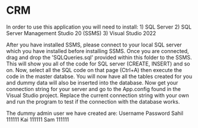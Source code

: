 # CRM
In order to use this application you will need to install:
    1) SQL Server
    2) SQL Server Management Studio 20 (SSMS)
    3) Visual Studio 2022

After you have installed SSMS, please connect to your local SQL server which you have installed before installing SSMS.
Once you are connected, drag and drop the 'SQLQueries.sql' provided within this folder to the SSMS.
This will show you all of the code for SQL server (CREATE, INSERT) and so on.
Now, select all the SQL code on that page (Ctrl+A) then execute the code in the master databse.
You will now have all the tables created for you and dummy data will also be inserted into the database.
Now get your connection string for your server and go to the App.config found in the Visual Studio project.
Replace the current connection string with your own and run the program to test if the connection with the database works. 

The dummy admin user we have created are:
    Username        Password
    Sahil           111111
    Kai             111111
    Sam             111111